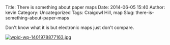 Title: There is something about paper maps
Date: 2014-06-05 15:40
Author: kevin
Category: Uncategorized
Tags: Craigowl Hill, map
Slug: there-is-something-about-paper-maps

Don't know what it is but electronic maps just don't compare.

[![wpid-wp-1401978877163.jpg](/images/2014/06/wpid-wp-1401978877163-e1401979271132-300x225.jpg)](/images/2014/06/wpid-wp-1401978877163-e1401979271132.jpg)
